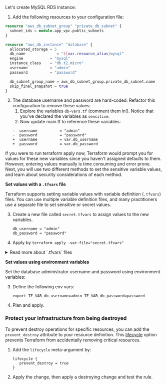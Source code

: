 Let's create MySQL RDS instance:

1. Add the following resources to your configuration file:

```terraform
resource "aws_db_subnet_group" "private_db_subnet" {
  subnet_ids = module.app_vpc.public_subnets
}

resource "aws_db_instance" "database" {
  allocated_storage = 5
  db_name              = "${var.resource_alias}mysql"
  engine            = "mysql"
  instance_class    = "db.t2.micro"
  username          = "admin"
  password          = "password"

  db_subnet_group_name = aws_db_subnet_group.private_db_subnet.name
  skip_final_snapshot = true
}
```

2. The database username and password are hard-coded. Refactor this configuration to remove these values:
   1. Explore the variables `db-vars.tf` (comment them in!). Notice that you've declared the variables as `sensitive`.
   2.  Now update main.tf to reference these variables:
   ```text
   -  username          = "admin"
   -  password          = "password"
   +  username          = var.db_username
   +  password          = var.db_password
   ```

If you were to run terraform apply now, Terraform would prompt you for values for these new variables since you haven't assigned defaults to them. 
However, entering values manually is time consuming and error prone. 
Next, you will use two different methods to set the sensitive variable values, and learn about security considerations of each method.

**Set values with a `.tfvars` file**

Terraform supports setting variable values with variable definition (`.tfvars`) files. 
You can use multiple variable definition files, and many practitioners use a separate file to set sensitive or secret values.

3. Create a new file called `secret.tfvars` to assign values to the new variables.
   ```text
   db_username = "admin"
   db_password = "password"
   ```
4. Apply by `terraform apply -var-file="secret.tfvars"`


<details>
<summary>Read more about `.tfvars` files</summary>

To set lots of variables, it is more convenient to specify their values in a variable definitions file (with a filename ending in .tfvars) and then specify that file on the command line with `-var-file`:
```text
terraform apply -var-file="testing.tfvars"
```

A variable definitions file uses the same basic syntax as Terraform language files, but consists only of variable name assignments:

```text
image_id = "ami-abc123"
availability_zone_names = [
  "us-east-1a",
  "us-west-1c",
]
```
</details>

**Set values using environment variables**

Set the database administrator username and password using environment variables:

3. Define the following env vars:

   ```text
   export TF_VAR_db_username=admin TF_VAR_db_password=password
   ```

4. Plan and apply.



### Protect your infrastructure from being destroyed

To prevent destroy operations for specific resources,
you can add the `prevent_destroy` attribute to your resource definition.
This [lifecycle](https://www.terraform.io/language/meta-arguments/lifecycle) option prevents Terraform from accidentally removing critical resources.

1. Add the `lifecycle` meta-argument by:
   ```
   lifecycle {
      prevent_destroy = true
   }
   ```
2. Apply the change, then apply a destroying change and test the rule.
